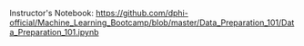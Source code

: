 <p>Instructor&#39;s Notebook:&nbsp;<a href="https://github.com/dphi-official/Machine_Learning_Bootcamp/blob/master/Data_Preparation_101/Data_Preparation_101.ipynb" target="_blank">https://github.com/dphi-official/Machine_Learning_Bootcamp/blob/master/Data_Preparation_101/Data_Preparation_101.ipynb</a></p>